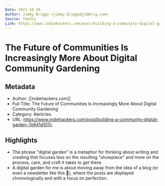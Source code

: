 ```yaml
---
Date: 2021-10-26
Author: Jimmy Briggs <jimmy.briggs@jimbrig.com>
Source: feedly
Link: https://www.indiehackers.com/post/building-a-community-digital-garden-7e941d107c
---
```

# The Future of Communities Is Increasingly More About Digital Community Gardening

## Metadata
- Author: [[indiehackers.com]]
- Full Title: The Future of Communities Is Increasingly More About Digital Community Gardening
- Category: #articles
- URL: https://www.indiehackers.com/post/building-a-community-digital-garden-7e941d107c

## Highlights
- The phrase "digital garden" is a metaphor for thinking about writing and creating that focuses less on the resulting "showpiece" and more on the process, care, and craft it takes to get there.
- A digital garden for me is about moving away from the idea of a blog (or even a newsletter like this 😬), where the posts are displayed chronologically and with a focus on perfection.

